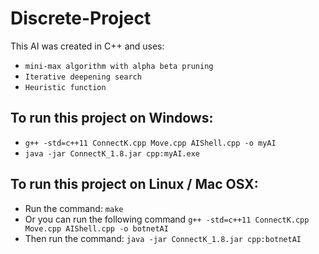 # Discrete-Project

This AI was created in C++ and uses:
- `mini-max algorithm with alpha beta pruning `
- `Iterative deepening search `
- `Heuristic function `

## To run this project on Windows:
- `g++ -std=c++11 ConnectK.cpp Move.cpp AIShell.cpp -o myAI`
- `java -jar ConnectK_1.8.jar cpp:myAI.exe`

## To run this project on Linux / Mac OSX:
- Run the command: `make`
- Or you can run the following command `g++ -std=c++11 ConnectK.cpp Move.cpp AIShell.cpp -o botnetAI`
- Then run the command: `java -jar ConnectK_1.8.jar cpp:botnetAI`
